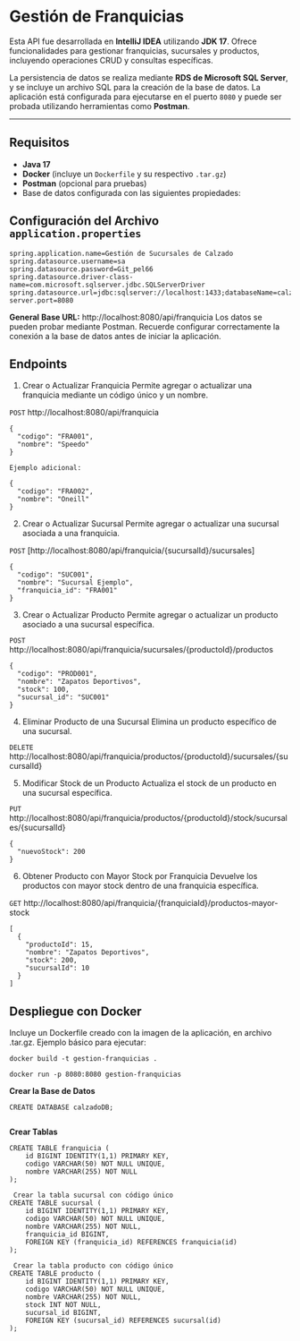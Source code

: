 # Gestión de Franquicias

Esta API fue desarrollada en **IntelliJ IDEA** utilizando **JDK 17**. Ofrece funcionalidades para gestionar franquicias, sucursales y productos, incluyendo operaciones CRUD y consultas específicas.  

La persistencia de datos se realiza mediante **RDS de Microsoft SQL Server**, y se incluye un archivo SQL para la creación de la base de datos. La aplicación está configurada para ejecutarse en el puerto `8080` y puede ser probada utilizando herramientas como **Postman**.  

---

## Requisitos

- **Java 17**
- **Docker** (incluye un `Dockerfile` y su respectivo `.tar.gz`)
- **Postman** (opcional para pruebas)
- Base de datos configurada con las siguientes propiedades:

## Configuración del Archivo `application.properties`

```properties
spring.application.name=Gestión de Sucursales de Calzado
spring.datasource.username=sa
spring.datasource.password=Git_pel66
spring.datasource.driver-class-name=com.microsoft.sqlserver.jdbc.SQLServerDriver
spring.datasource.url=jdbc:sqlserver://localhost:1433;databaseName=calzadoDB;encrypt=true;trustServerCertificate=true
server.port=8080
```


**General**
**Base URL:** http://localhost:8080/api/franquicia
Los datos se pueden probar mediante Postman.
Recuerde configurar correctamente la conexión a la base de datos antes de iniciar la aplicación.


## Endpoints
1. Crear o Actualizar Franquicia
Permite agregar o actualizar una franquicia mediante un código único y un nombre.

`POST`
http://localhost:8080/api/franquicia

```Body (JSON):
{
  "codigo": "FRA001",
  "nombre": "Speedo"
}

Ejemplo adicional:

{
  "codigo": "FRA002",
  "nombre": "Oneill"
}
```
2. Crear o Actualizar Sucursal
Permite agregar o actualizar una sucursal asociada a una franquicia.

`POST`
[http://localhost:8080/api/franquicia/{sucursalId}/sucursales]

```Body (JSON):
{
  "codigo": "SUC001",
  "nombre": "Sucursal Ejemplo",
  "franquicia_id": "FRA001"
}
```

3. Crear o Actualizar Producto
Permite agregar o actualizar un producto asociado a una sucursal específica.

`POST`
http://localhost:8080/api/franquicia/sucursales/{productoId}/productos

```Body (JSON):
{
  "codigo": "PROD001",
  "nombre": "Zapatos Deportivos",
  "stock": 100,
  "sucursal_id": "SUC001"
}
```
4. Eliminar Producto de una Sucursal
Elimina un producto específico de una sucursal.

`DELETE`
http://localhost:8080/api/franquicia/productos/{productoId}/sucursales/{sucursalId}


5. Modificar Stock de un Producto
Actualiza el stock de un producto en una sucursal específica.

`PUT`
http://localhost:8080/api/franquicia/productos/{productoId}/stock/sucursales/{sucursalId}

```Body (JSON):
{
  "nuevoStock": 200
}
```

6. Obtener Producto con Mayor Stock por Franquicia
Devuelve los productos con mayor stock dentro de una franquicia específica.

`GET`
http://localhost:8080/api/franquicia/{franquiciaId}/productos-mayor-stock

```Ejemplo de Respuesta (JSON):
[
  {
    "productoId": 15,
    "nombre": "Zapatos Deportivos",
    "stock": 200,
    "sucursalId": 10
  }
]
```
## Despliegue con Docker
Incluye un Dockerfile creado con la imagen de la aplicación, en archivo .tar.gz.
Ejemplo básico para ejecutar:

```
docker build -t gestion-franquicias .
```

```
docker run -p 8080:8080 gestion-franquicias
```
**Crear la Base de Datos**
``` Crear la base de datos
CREATE DATABASE calzadoDB;


```

**Crear Tablas**

``` Crear la tabla franquicia con código único
CREATE TABLE franquicia (
    id BIGINT IDENTITY(1,1) PRIMARY KEY,
    codigo VARCHAR(50) NOT NULL UNIQUE, 
    nombre VARCHAR(255) NOT NULL
);

 Crear la tabla sucursal con código único
CREATE TABLE sucursal (
    id BIGINT IDENTITY(1,1) PRIMARY KEY, 
    codigo VARCHAR(50) NOT NULL UNIQUE, 
    nombre VARCHAR(255) NOT NULL,
    franquicia_id BIGINT,
    FOREIGN KEY (franquicia_id) REFERENCES franquicia(id)
);

 Crear la tabla producto con código único
CREATE TABLE producto (
    id BIGINT IDENTITY(1,1) PRIMARY KEY,
    codigo VARCHAR(50) NOT NULL UNIQUE, 
    nombre VARCHAR(255) NOT NULL,
    stock INT NOT NULL,
    sucursal_id BIGINT,
    FOREIGN KEY (sucursal_id) REFERENCES sucursal(id)
);




